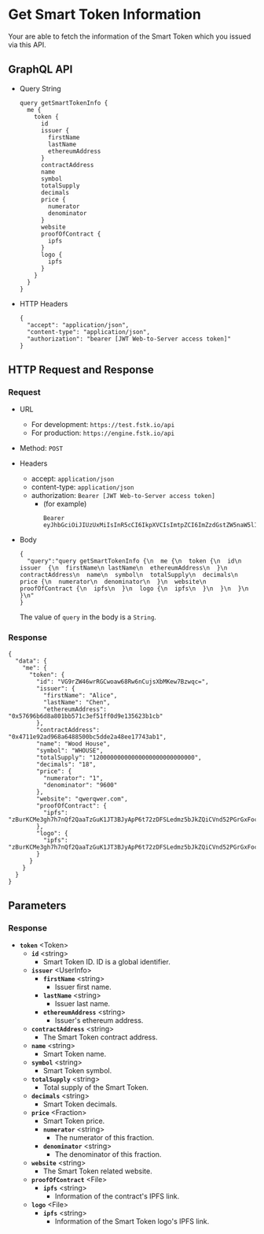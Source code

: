
# Get Smart Token Information
Your are able to fetch the information of the Smart Token which you issued via this API.

## GraphQL API

- Query String
  ```
  query getSmartTokenInfo {
    me {
      token {
        id
        issuer {
          firstName
          lastName
          ethereumAddress
        }
        contractAddress 
        name
        symbol
        totalSupply
        decimals
        price {
          numerator
          denominator
        }
        website
        proofOfContract {
          ipfs
        }
        logo {
          ipfs
        }
      }
    }
  }
  ```

- HTTP Headers 
  ```
  {
    "accept": "application/json",
    "content-type": "application/json",
    "authorization": "bearer [JWT Web-to-Server access token]"
  }
  ```

## HTTP Request and Response
### Request

- URL
  - For development: `https://test.fstk.io/api`
  - For production: `https://engine.fstk.io/api`

- Method: `POST`

- Headers
  - accept: `application/json`
  - content-type: `application/json` 
  - authorization: `Bearer [JWT Web-to-Server access token]`
    - (for example)
      ```
      Bearer eyJhbGciOiJIUzUxMiIsInR5cCI6IkpXVCIsImtpZCI6ImZzdGstZW5naW5lIn0.eyJ1aWQiOiLDr1xiw73Ch8KDSFx1MDAxMcOowo5awrvCqsOAXHUwMDAywrwmIiwiaWF0IjoxNTM4NzA5MDM2LCJleHAiOjE1Mzg3OTU0MzYsImF1ZCI6InVybjpmc3RrOmVuZ2luZSIsImlzcyI6InVybjpmc3RrOmVuZ2luZSIsInN1YiI6InVybjpmc3RrOmVuZ2luZTphY2Nlc3NfdG9rZW4ifQ.msJZ61FHIkKtjUpDs4sx1Kk1rb9vdhus3ntUDj6rHNmsygiHTgOEMQFJMtVqtWqkNgrtRgGpngq8Rf47xTT53g
      ```

- Body
  ``` 
  {
    "query":"query getSmartTokenInfo {\n  me {\n  token {\n  id\n  issuer  {\n  firstName\n lastName\n  ethereumAddress\n  }\n  contractAddress\n  name\n  symbol\n  totalSupply\n  decimals\n  price {\n  numerator\n  denominator\n  }\n  website\n  proofOfContract {\n  ipfs\n  }\n  logo {\n  ipfs\n  }\n  }\n  }\n  }\n"
  }
  ```
  The value of `query` in the body is a `String`. 


### Response
```
{
  "data": {
    "me": {
      "token": {
        "id": "VG9rZW46wrRGCwoaw68Rw6nCujsXbMKew7Bzwqc=",
        "issuer": {
          "firstName": "Alice",
          "lastName": "Chen",
          "ethereumAddress": "0x57696b6d8a801bb571c3ef51ff0d9e135623b1cb"
        },
        "contractAddress": "0x4711e92ad968a6488500bc5dde2a48ee17743ab1",
        "name": "Wood House",
        "symbol": "WHOUSE",
        "totalSupply": "12000000000000000000000000000",
        "decimals": "18",
        "price": {
          "numerator": "1",
          "denominator": "9600"
        },
        "website": "qwerqwer.com",
        "proofOfContract": {
          "ipfs": "zBurKCMe3gh7h7nQf2QaaTzGuK1JT3BJyApP6t72zDFSLedmz5bJkZQiCVnd52PGrGxFoc2VNeYvqc25yxTYEFG87tRPT/proofOfContract/default"
        },
        "logo": {
          "ipfs": "zBurKCMe3gh7h7nQf2QaaTzGuK1JT3BJyApP6t72zDFSLedmz5bJkZQiCVnd52PGrGxFoc2VNeYvqc25yxTYEFG87tRPT/image/default"
        }
      }
    }
  }
}
```



## Parameters
### Response
- **`token`** \<Token>
  - **`id`** \<string>
    - Smart Token ID. ID is a global identifier.
  - **`issuer`** \<UserInfo>
    - **`firstName`** \<string>
      - Issuer first name.
    - **`lastName`** \<string>
      - Issuer last name.
    - **`ethereumAddress`** \<string>
      - Issuer's ethereum address.
  - **`contractAddress`** \<string>
    - The Smart Token contract address.
  - **`name`** \<string>
    - Smart Token name.
  - **`symbol`** \<string>
    - Smart Token symbol.
  - **`totalSupply`** \<string>
    - Total supply of the Smart Token.
  - **`decimals`** \<string>
    - Smart Token decimals.
  - **`price`** \<Fraction>
    - Smart Token price.
    - **`numerator`** \<string>
      - The numerator of this fraction.
    - **`denominator`** \<string>
      - The denominator of this fraction.
  - **`website`** \<string>
    - The Smart Token related website.
  - **`proofOfContract`** \<File>
    - **`ipfs`** \<string>
      - Information of the contract's IPFS link.
  - **`logo`** \<File>
    - **`ipfs`** \<string>
      - Information of the Smart Token logo's IPFS link.

